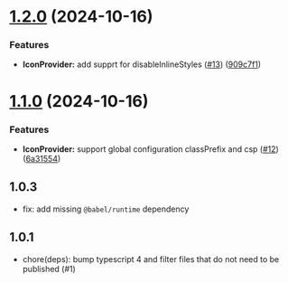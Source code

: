 # [1.2.0](https://github.com/rsuite/rsuite-icons/compare/v1.1.0...v1.2.0) (2024-10-16)


### Features

* **IconProvider:** add supprt for disableInlineStyles ([#13](https://github.com/rsuite/rsuite-icons/issues/13)) ([909c7f1](https://github.com/rsuite/rsuite-icons/commit/909c7f152b620061060042de49c43dc03c5cb7d8))



# [1.1.0](https://github.com/rsuite/rsuite-icons/compare/v1.0.3...v1.1.0) (2024-10-16)


### Features

* **IconProvider:** support global configuration classPrefix and csp ([#12](https://github.com/rsuite/rsuite-icons/issues/12)) ([6a31554](https://github.com/rsuite/rsuite-icons/commit/6a31554d886ba59a2b469a80b911d30288c00768))



## 1.0.3

- fix: add missing `@babel/runtime` dependency

## 1.0.1

- chore(deps): bump typescript 4 and filter files that do not need to be published (#1)

